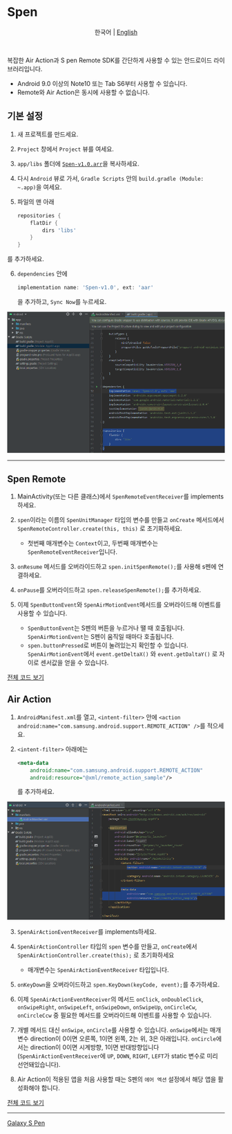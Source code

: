 Spen
====

<p align="center">
    <span>한국어</span> |
    <a href="README_en.md">English</a>
</p>

<br>

복잡한 Air Action과 S pen Remote SDK를 간단하게 사용할 수 있는 안드로이드 라이브러리입니다.

- Android 9.0 이상의 Note10 또는 Tab S6부터 사용할 수 있습니다.
- Remote와 Air Action은 동시에 사용할 수 없습니다.


기본 설정
--------

1. 새 프로젝트를 만드세요.

2. `Project` 창에서 `Project` 뷰를 여세요.

3. `app/libs` 폴더에 [`Spen-v1.0.arr`](releases/tag/v1.0)을 복사하세요.

4. 다시 `Android` 뷰로 가서, `Gradle Scripts` 안의 `build.gradle (Module: ~.app)`을 여세요.

5. 파일의 맨 아래  
    ```gradle
    repositories {
        flatDir {
            dirs 'libs'
        }
    } 
    ``` 
를 추가하세요.

6. `dependencies` 안에 
    ```gradle
    implementation name: 'Spen-v1.0', ext: 'aar'
    ```
    을 추가하고, `Sync Now`를 누르세요.
 
![SpenRemote_build.gradle](imgs/SpenRemote_build.gradle.png)


***


Spen Remote
-----------

1. MainActivity(또는 다른 클래스)에서 `SpenRemoteEventReceiver`를 implements하세요.

2. `spen`이라는 이름의 `SpenUnitManager` 타입의 변수를 만들고 `onCreate` 메서드에서 ```SpenRemoteController.create(this, this)``` 로 초기화하세요.
    - 첫번째 매개변수는 `Context`이고, 두번째 매개변수는 `SpenRemoteEventReceiver`입니다.

3. `onResume` 메서드를 오버라이드하고 ```spen.initSpenRemote();```를 사용해 s펜에 연결하세요.

4. `onPause`를 오버라이드하고 ```spen.releaseSpenRemote();```를 추가하세요.

5. 이제 `SpenButtonEvent`와 `SpenAirMotionEvent`메서드를 오버라이드해 이벤트를 사용할 수 있습니다.
    - `SpenButtonEvent`는 S펜의 버튼을 누르거나 땔 때 호출됩니다. `SpenAirMotionEvent`는 S펜이 움직일 때마다 호출됩니다.
    - `spen.buttonPressed`로 버튼이 눌려있는지 확인할 수 있습니다. `SpenAirMotionEvent`에서 ```event.getDeltaX()``` 와 ```event.getDaltaY()``` 로 자이로 센서값을 얻을 수 있습니다.

[전체 코드 보기](Examples/RemoteExample.java)


Air Action
----------

1. `AndroidManifest.xml`를 열고, `<intent-filter>` 안에 `<action android:name="com.samsung.android.support.REMOTE_ACTION" />`를 적으세요.

2. `<intent-filter>` 아래에는
    ```xml
    <meta-data
        android:name="com.samsung.android.support.REMOTE_ACTION"
        android:resource="@xml/remote_action_sample"/>
    ``` 
    를 추가하세요.

![AirAction_AndroidManifest](imgs/AirAction_AndroidManifest.png)

3. `SpenAirActionEventReceiver`를 implements하세요.

4. `SpenAirActionController` 타입의 `spen` 변수를 만들고, `onCreate`에서 ```SpenAirActionController.create(this);``` 로 초기화하세요
    - 매개변수는 `SpenAirActionEventReceiver` 타입입니다.

5. `onKeyDown`을 오버라이드하고 ```spen.KeyDown(keyCode, event);```를 추가하세요.

6. 이제 `SpenAirActionEventReceiver`의 메서드 `onClick`, `onDoubleClick`, `onSwipeRight`, `onSwipeLeft`, `onSwipeDown`, `onSwipeUp`, `onCircleCw`, `onCircleCcw` 중 필요한 메서드를 오버라이드해 이벤트를 사용할 수 있습니다.

7. 개별 메서드 대신 `onSwipe`, `onCircle`를 사용할 수 있습니다. `onSwipe`에서는 매개변수 direction이 0이면 오른쪽, 1이면 왼쪽, 2는 위, 3은 아래입니다. `onCircle`에서는 direction이 0이면 시계방향, 1이면 반대방향입니다 (`SpenAirActionEventReceiver`에 `UP`, `DOWN`, `RIGHT`, `LEFT`가 static 변수로 미리 선언돼있습니다).

8. Air Action이 적용된 앱을 처음 사용할 때는 S펜의 `에어 엑션` 설정에서 해당 앱을 활성화해야 합니다.

[전체 코드 보기](Examples/AirActionExample.java)

***

[Galaxy S Pen](https://developer.samsung.com/galaxy-spen-remote/)   
